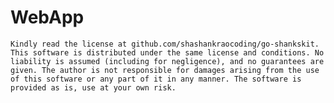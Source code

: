 # WebApp
	Kindly read the license at github.com/shashankraocoding/go-shankskit. This software is distributed under the same license and conditions. No liability is assumed (including for negligence), and no guarantees are given. The author is not responsible for damages arising from the use of this software or any part of it in any manner. The software is provided as is, use at your own risk. 